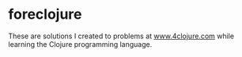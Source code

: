 # foreclojure

These are solutions I created to problems at www.4clojure.com while learning
the Clojure programming language.

